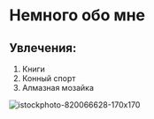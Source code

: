 # Немного обо мне

## Увлечения:
1. Книги
2. Конный спорт 
3. Алмазная мозайка

![istockphoto-820066628-170x170](https://github.com/OksanaBobrovnikova/homework-3-about_me/assets/139769661/eb1215c7-2c7f-4ea0-9d0d-3271f6d35fe0)



